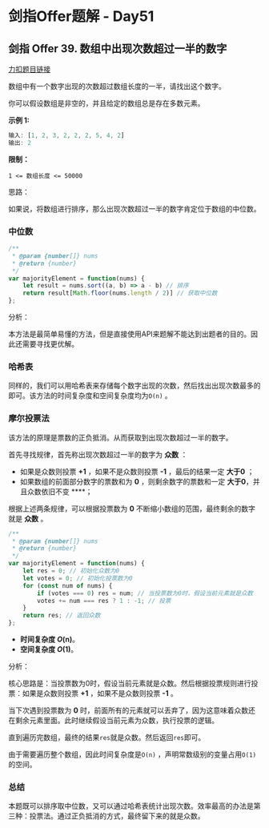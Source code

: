 # **剑指Offer题解 - Day51**

## 剑指 Offer 39. 数组中出现次数超过一半的数字

[力扣题目链接](https://leetcode-cn.com/leetbook/read/illustration-of-algorithm/99iy4g/)

数组中有一个数字出现的次数超过数组长度的一半，请找出这个数字。

你可以假设数组是非空的，并且给定的数组总是存在多数元素。

**示例 1:**

```jsx
输入: [1, 2, 3, 2, 2, 2, 5, 4, 2]
输出: 2
```

**限制：**

`1 <= 数组长度 <= 50000`

思路：

如果说，将数组进行排序，那么出现次数超过一半的数字肯定位于数组的中位数。

### 中位数

```jsx
/**
 * @param {number[]} nums
 * @return {number}
 */
var majorityElement = function(nums) {
    let result = nums.sort((a, b) => a - b) // 排序
    return result[Math.floor(nums.length / 2)] // 获取中位数
};
```

分析：

本方法是最简单易懂的方法，但是直接使用API来题解不能达到出题者的目的。因此还需要寻找更优解。

### 哈希表

同样的，我们可以用哈希表来存储每个数字出现的次数，然后找出出现次数最多的即可。该方法的时间复杂度和空间复杂度均为`O(n)` 。

### 摩尔投票法

该方法的原理是票数的正负抵消。从而获取到出现次数超过一半的数字。

首先寻找规律，首先称出现次数超过一半的数字为 **众数** ：

- 如果是众数则投票 **+1** ，如果不是众数则投票 **-1** ，最后的结果一定 **大于0** ；
- 如果数组的前面部分数字的票数和为 **0** ，则剩余数字的票数和一定 **大于0**，并且众数依旧不变 ****；

根据上述两条规律，可以根据投票数为 **0** 不断缩小数组的范围，最终剩余的数字就是 **众数** 。

```jsx
/**
 * @param {number[]} nums
 * @return {number}
 */
var majorityElement = function(nums) {
    let res = 0; // 初始化众数为0
    let votes = 0; // 初始化投票数为0
    for (const num of nums) {
        if (votes === 0) res = num; // 当投票数为0时，假设当前元素就是众数
        votes += num === res ? 1 : -1; // 投票
    }
    return res; // 返回众数
};
```

- **时间复杂度 *O*(n)**。
- **空间复杂度 *O*(1)**。

分析：

核心思路是：当投票数为0时，假设当前元素就是众数。然后根据投票规则进行投票：如果是众数则投票 **+1** ，如果不是众数则投票 **-1** 。

当下次遇到投票数为 **0** 时，前面所有的元素就可以丢弃了，因为这意味着众数还在剩余元素里面。此时继续假设当前元素为众数，执行投票的逻辑。

直到遍历完数组，最终的结果`res`就是众数。然后返回`res`即可。

由于需要遍历整个数组，因此时间复杂度是`O(n)` ，声明常数级别的变量占用`O(1)`的空间。

### 总结

本题既可以排序取中位数，又可以通过哈希表统计出现次数。效率最高的办法是第三种：投票法。通过正负抵消的方式，最终留下来的就是众数。
